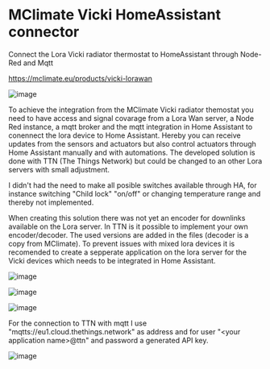 # MClimate Vicki HomeAssistant connector
Connect the Lora Vicki radiator thermostat to HomeAssistant through Node-Red and Mqtt

https://mclimate.eu/products/vicki-lorawan

![image](https://github.com/cnoork/MClimate_Vicki_HomeAssistant_connector/assets/17862084/70695931-71f3-4a5d-b74a-866ecc64c171)

To achieve the integration from the MClimate Vicki radiator themostat you need to have access and signal covarage from a Lora Wan server, a Node Red instance, a mqtt broker and the mqtt integration in Home Assistant to conennect the lora device to Home Assistant. Hereby you can receive updates from the sensors and actuators but also control actuators through Home Assistant manually and with automations. The developed solution is done with TTN (The Things Network) but could be changed to an other Lora servers with small adjustment.

I didn't had the need to make all posible switches available through HA, for instance switching "Child lock" "on/off" or changing temperature range and thereby not implemented.

When creating this solution there was not yet an encoder for downlinks available on the Lora server. In TTN is it possible to implement your own encoder/decoder. The used versions are added in the files (decoder is a copy from MClimate). To prevent issues with mixed lora devices it is recomended to create a sepperate application on the lora server for the Vicki devices which needs to be integrated in Home Assistant.

![image](https://github.com/cnoork/MClimate_Vicki_HomeAssistant_connector/assets/17862084/0595ca10-368e-4bcf-9063-79ce06c05fd7)

![image](https://github.com/cnoork/MClimate_Vicki_HomeAssistant_connector/assets/17862084/68a6389c-9fd1-458f-aea6-843529e8c4ca)

![image](https://github.com/cnoork/MClimate_Vicki_HomeAssistant_connector/assets/17862084/978a7f0b-72a0-494a-a759-2f87e1e2a51f)

For the connection to TTN with mqtt I use "mqtts://eu1.cloud.thethings.network" as address and for user "\<your application name\>@ttn" and password a generated API key.

![image](https://github.com/cnoork/MClimate_Vicki_HomeAssistant_connector/assets/17862084/d11eefb5-414a-40cb-b67c-4cd35b47f823)
